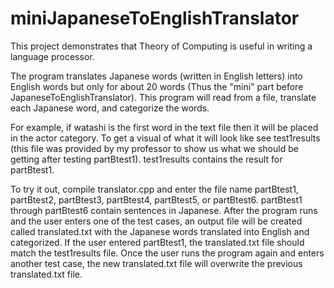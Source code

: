 # miniJapaneseToEnglishTranslator

This project demonstrates that Theory of Computing is useful in writing a language processor.

The program translates Japanese words (written in English letters) into English words but 
only for about 20 words (Thus the "mini" part before JapaneseToEnglishTranslator). 
This program will read from a file, translate each Japanese word, and categorize the words. 

For example, if watashi is the first word in the text file then it will be placed 
in the actor category. To get a visual of what it will look like see test1results (this file was
provided by my professor to show us what we should be getting after testing partBtest1). 
test1results contains the result for partBtest1.

To try it out, compile translator.cpp and enter the file name partBtest1, partBtest2, partBtest3, 
partBtest4, partBtest5, or partBtest6. partBtest1 through partBtest6 contain sentences in Japanese. 
After the program runs and the user enters one of the test cases, an output file will be created 
called translated.txt with the Japanese words translated into English and categorized. 
If the user entered partBtest1, the translated.txt file should match the test1results file.
Once the user runs the program again and enters another test case, the new translated.txt file will 
overwrite the previous translated.txt file. 
